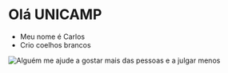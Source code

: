 # Olá UNICAMP
* Meu nome é Carlos
* Crio coelhos brancos

![Alguém me ajude a gostar mais das pessoas e a julgar menos](http://3.bp.blogspot.com/-VUQbd2cwLP8/UNN8j8fxzNI/AAAAAAAAADc/R8-TsTIw38g/s1600/A-ldGKbCIAEwKpY.png "Alt txt")
